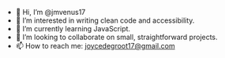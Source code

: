 - 👋 Hi, I’m @jmvenus17
- 👀 I’m interested in writing clean code and accessibility.
- 🌱 I’m currently learning JavaScript.
- 💞️ I’m looking to collaborate on small, straightforward projects.
- 📫 How to reach me: joycedegroot17@gmail.com

<!---
jmvenus17/jmvenus17 is a ✨ special ✨ repository because its `README.md` (this file) appears on your GitHub profile.
You can click the Preview link to take a look at your changes.
--->
